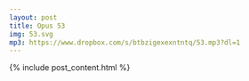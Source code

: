 ```yaml
---
layout: post
title: Opus 53
img: 53.svg
mp3: https://www.dropbox.com/s/btbzigexexntntq/53.mp3?dl=1
---
```


{% include post_content.html %}
